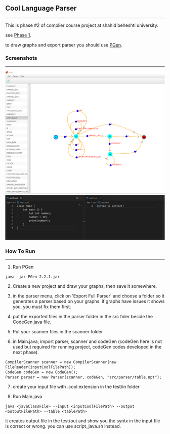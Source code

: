 ## Cool Language Parser
<hr>

This is phase #2 of complier course project at shahid beheshti university.

see [Phase 1](https://github.com/modos/cool-scanner-jflex).

to draw graphs and export parser you should use [PGen](https://github.com/Borjianamin98/PGen).

### Screenshots
<hr>

![](screenshot1.png)
![](screenshot2.png)

### How To Run
<hr>

1. Run PGen
```
java -jar PGen-2.2.1.jar
```

2. Create a new project and draw your graphs, then save it somewhere.

3. in the parser menu, click on 'Export Full Parser' and choose a folder so it generates  a parser based on your graphs. if graphs have issues it shows you, you must fix them first.

4. put the exported files in the parser folder in the src foler beside the CodeGen.java file.

5. Put your scanner files in the scanner folder

6. in Main.java, import parser, scanner and codeGen (codeGen here is not used but required for running project, codeGen codes developed in the next phase).

```
CompilerScanner scanner = new CompilerScanner(new FileReader(inputCoolFilePath));
CodeGen codeGen = new CodeGen();
Parser parser = new Parser(scanner, codeGen, "src/parser/table.npt");
```            

7. create your input file with .cool extension in the test/in folder

8. Run Main.java
```
java <javaClassFile> --input <inputCoolFilePath> --output <outputFilePath> --table <tablePath>
```

it creates output file in the test/out and show you the syntx in the input file is correct or wrong. you can use script_java.sh instead.



